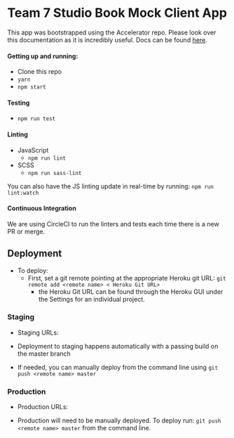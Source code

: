 
# Team 7 Studio Book Mock Client App

This app was bootstrapped using the Accelerator repo. Please look over this documentation as it is incredibly useful. Docs can be found [here](docs/accelerator-starter.md).

#### Getting up and running:
- Clone this repo
- `yarn`
- `npm start`

#### Testing
- `npm run test`

#### Linting
- JavaScript
  * `npm run lint`
- SCSS
  * `npm run sass-lint`

You can also have the JS linting update in real-time by running: `npm run lint:watch`

#### Continuous Integration
We are using CircleCI to run the linters and tests each time there is a new PR or merge.

## Deployment


- To deploy:
  * First, set a git remote pointing at the appropriate Heroku git URL: `git remote add <remote name> <
Heroku Git URL>`
    * the Heroku Git URL can be found through the Heroku GUI under the Settings for an individual project.

### Staging
- Staging URLs:

- Deployment to staging happens automatically with a passing build on the master branch
- If needed, you can manually deploy from the command line using `git push <remote name> master`

### Production
- Production URLs:

- Production will need to be manually deployed. To deploy run: `git push <remote name> master` from the command line.
